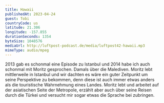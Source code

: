 ```yaml
---
title: Hawaii
publishedAt: 2023-04-24
guest: Tobi
countryCode: us
latitude: 21.306
longitude: -157.855
durationSeconds: 1354
byteSize: 1048576 
mediaUrl: http://luftpost-podcast.de/media/luftpost42-hawaii.mp3
mimeType: audio/mpeg
---
```


2013 gab es schonmal eine Episode zu Istanbul und 2014 habe ich auch schonmal mit Moritz gesprochen. Damals über die Malediven. Moritz lebt mittlerweile in Istanbul und wir dachten es wäre ein guter Zeitpunkt um seine Perspektive zu bekommen, denn diese ist auch immer etwas anders als die touristische Wahrnehmung eines Landes. Moritz lebt und arbeitet auf der asiatischen Seite der Metropole, erzählt aber auch über seine Reisen durch die Türkei und versucht mir sogar etwas die Sprache bei zubringen.
